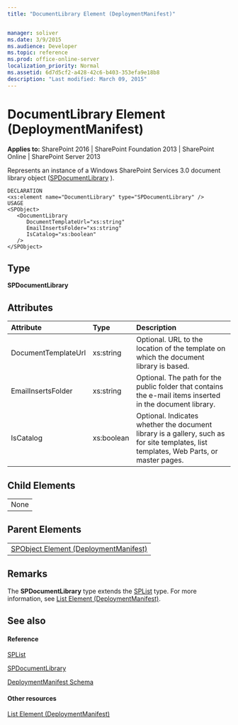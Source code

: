 ```yaml
---
title: "DocumentLibrary Element (DeploymentManifest)"


manager: soliver
ms.date: 3/9/2015
ms.audience: Developer
ms.topic: reference
ms.prod: office-online-server
localization_priority: Normal
ms.assetid: 6d7d5cf2-a428-42c6-b403-353efa9e18b8
description: "Last modified: March 09, 2015"
---
```


# DocumentLibrary Element (DeploymentManifest)

 
  
 **Applies to:** SharePoint 2016 | SharePoint Foundation 2013 | SharePoint Online | SharePoint Server 2013 
  
Represents an instance of a Windows SharePoint Services 3.0 document library object ([SPDocumentLibrary](https://msdn.microsoft.com/library/Microsoft.SharePoint.SPDocumentLibrary.aspx) ). 
  
```
DECLARATION
<xs:element name="DocumentLibrary" type="SPDocumentLibrary" />
USAGE
<SPObject>
   <DocumentLibrary
      DocumentTemplateUrl="xs:string"
      EmailInsertsFolder="xs:string"
      IsCatalog="xs:boolean"
   />
</SPObject>

```

## Type

 **SPDocumentLibrary**
  
## Attributes

|**Attribute**|**Type**|**Description**|
|:-----|:-----|:-----|
|DocumentTemplateUrl  <br/> |xs:string  <br/> |Optional. URL to the location of the template on which the document library is based.  <br/> |
|EmailInsertsFolder  <br/> |xs:string  <br/> |Optional. The path for the public folder that contains the e-mail items inserted in the document library.  <br/> |
|IsCatalog  <br/> |xs:boolean  <br/> |Optional. Indicates whether the document library is a gallery, such as for site templates, list templates, Web Parts, or master pages.  <br/> |
   
## Child Elements

||
|:-----|
|None |
   
## Parent Elements

||
|:-----|
|[SPObject Element (DeploymentManifest)](spobject-element-deploymentmanifest.md)|
   
## Remarks

The **SPDocumentLibrary** type extends the [SPList](https://msdn.microsoft.com/library/Microsoft.SharePoint.SPList.aspx) type. For more information, see [List Element (DeploymentManifest)](list-element-deploymentmanifest.md).
  
## See also

#### Reference

[SPList](https://msdn.microsoft.com/library/Microsoft.SharePoint.SPList.aspx)
  
[SPDocumentLibrary](https://msdn.microsoft.com/library/Microsoft.SharePoint.SPDocumentLibrary.aspx)


[DeploymentManifest Schema](deploymentmanifest-schema.md)
#### Other resources

[List Element (DeploymentManifest)](list-element-deploymentmanifest.md)

